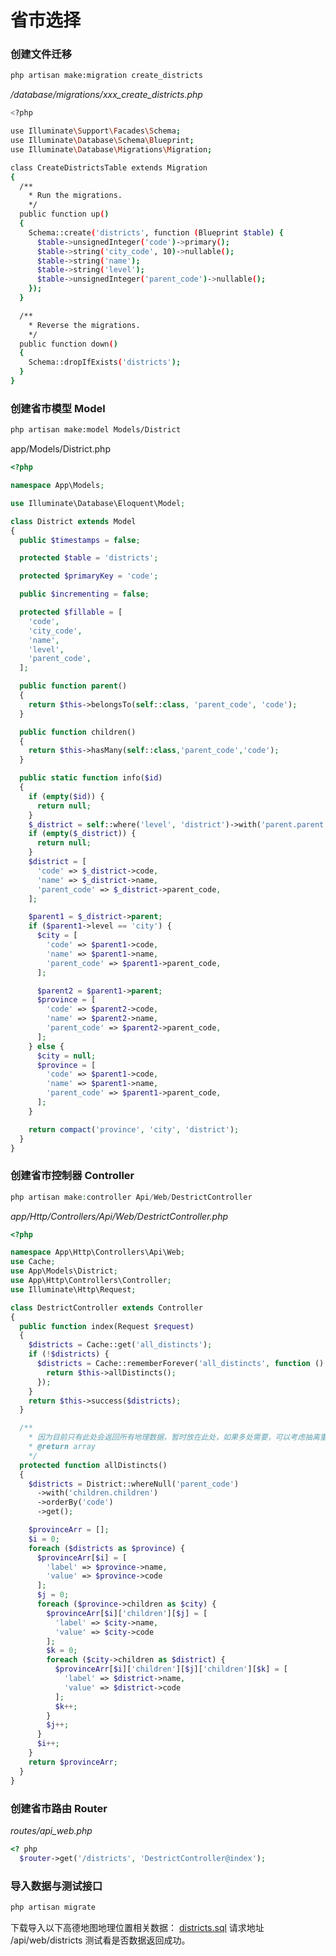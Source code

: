 # 省市选择

### 创建文件迁移
```bash
php artisan make:migration create_districts
```
_/database/migrations/xxx_create_districts.php_
```bash
<?php

use Illuminate\Support\Facades\Schema;
use Illuminate\Database\Schema\Blueprint;
use Illuminate\Database\Migrations\Migration;

class CreateDistrictsTable extends Migration
{
  /**
    * Run the migrations.
    */
  public function up()
  {
    Schema::create('districts', function (Blueprint $table) {
      $table->unsignedInteger('code')->primary();
      $table->string('city_code', 10)->nullable();
      $table->string('name');
      $table->string('level');
      $table->unsignedInteger('parent_code')->nullable();
    });
  }

  /**
    * Reverse the migrations.
    */
  public function down()
  {
    Schema::dropIfExists('districts');
  }
}

```

### 创建省市模型 Model
```bash
php artisan make:model Models/District
```
app/Models/District.php
```php
<?php

namespace App\Models;

use Illuminate\Database\Eloquent\Model;

class District extends Model
{
  public $timestamps = false;

  protected $table = 'districts';

  protected $primaryKey = 'code';

  public $incrementing = false;

  protected $fillable = [
    'code',
    'city_code',
    'name',
    'level',
    'parent_code',
  ];

  public function parent()
  {
    return $this->belongsTo(self::class, 'parent_code', 'code');
  }

  public function children()
  {
    return $this->hasMany(self::class,'parent_code','code');
  }

  public static function info($id)
  {
    if (empty($id)) {
      return null;
    }
    $_district = self::where('level', 'district')->with('parent.parent')->find($id);
    if (empty($_district)) {
      return null;
    }
    $district = [
      'code' => $_district->code,
      'name' => $_district->name,
      'parent_code' => $_district->parent_code,
    ];

    $parent1 = $_district->parent;
    if ($parent1->level == 'city') {
      $city = [
        'code' => $parent1->code,
        'name' => $parent1->name,
        'parent_code' => $parent1->parent_code,
      ];

      $parent2 = $parent1->parent;
      $province = [
        'code' => $parent2->code,
        'name' => $parent2->name,
        'parent_code' => $parent2->parent_code,
      ];
    } else {
      $city = null;
      $province = [
        'code' => $parent1->code,
        'name' => $parent1->name,
        'parent_code' => $parent1->parent_code,
      ];
    }

    return compact('province', 'city', 'district');
  }
}

```

### 创建省市控制器 Controller
```php
php artisan make:controller Api/Web/DestrictController
```
_app/Http/Controllers/Api/Web/DestrictController.php_
```php
<?php

namespace App\Http\Controllers\Api\Web;
use Cache;
use App\Models\District;
use App\Http\Controllers\Controller;
use Illuminate\Http\Request;

class DestrictController extends Controller
{
  public function index(Request $request)
  {
    $districts = Cache::get('all_distincts');
    if (!$districts) {
      $districts = Cache::rememberForever('all_distincts', function () {
        return $this->allDistincts();
      });
    }
    return $this->success($districts);
  }

  /**
    * 因为目前只有此处会返回所有地理数据，暂时放在此处，如果多处需要，可以考虑抽离重用
    * @return array
    */
  protected function allDistincts()
  {
    $districts = District::whereNull('parent_code')
      ->with('children.children')
      ->orderBy('code')
      ->get();

    $provinceArr = [];
    $i = 0;
    foreach ($districts as $province) {
      $provinceArr[$i] = [
        'label' => $province->name,
        'value' => $province->code
      ];
      $j = 0;
      foreach ($province->children as $city) {
        $provinceArr[$i]['children'][$j] = [
          'label' => $city->name,
          'value' => $city->code
        ];
        $k = 0;
        foreach ($city->children as $district) {
          $provinceArr[$i]['children'][$j]['children'][$k] = [
            'label' => $district->name,
            'value' => $district->code
          ];
          $k++;
        }
        $j++;
      }
      $i++;
    }
    return $provinceArr;
  }
}

```

### 创建省市路由 Router
_routes/api_web.php_
```php
<? php
  $router->get('/districts', 'DestrictController@index');
```

### 导入数据与测试接口
```php
php artisan migrate
```
下载导入以下高德地图地理位置相关数据： [districts.sql](https://www.yuque.com/attachments/yuque/0/2020/sql/166094/1599194052773-3416f890-425a-41e6-be4b-01f2fd7c79a3.sql?_lake_card=%7B%22uid%22%3A%221599194051886-0%22%2C%22src%22%3A%22https%3A%2F%2Fwww.yuque.com%2Fattachments%2Fyuque%2F0%2F2020%2Fsql%2F166094%2F1599194052773-3416f890-425a-41e6-be4b-01f2fd7c79a3.sql%22%2C%22name%22%3A%22districts.sql%22%2C%22size%22%3A160130%2C%22type%22%3A%22%22%2C%22ext%22%3A%22sql%22%2C%22progress%22%3A%7B%22percent%22%3A99%7D%2C%22status%22%3A%22done%22%2C%22percent%22%3A0%2C%22id%22%3A%22V1r2R%22%2C%22card%22%3A%22file%22%7D)
请求地址 /api/web/districts 测试看是否数据返回成功。
